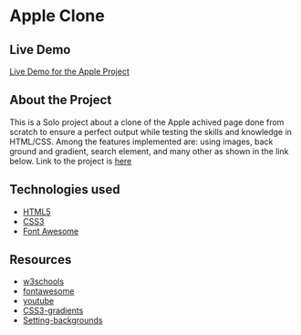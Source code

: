 # Apple Clone

## Live Demo
[Live Demo for the Apple Project](https://kbjude.github.io/apple/)

## About the Project

This is a Solo project about a clone of the Apple achived page done from scratch to ensure a perfect output while testing the skills and knowledge in HTML/CSS. Among the features implemented are: using images, back ground and gradient, search element,  and many other as shown in the link below.
Link to the project is [here](https://kbjude.github.io/apple/)

## Technologies used

- [HTML5](https://www.w3schools.com/html/html5_intro.asp)
- [CSS3](https://www.w3schools.com/css/)
- [Font Awesome](https://fontawesome.com/v4.7.0/icons/)

## Resources

- [w3schools](https://www.w3schools.com/html/html5_intro.asp)
- [fontawesome](https://fontawesome.com/v4.7.0/icons/)
- [youtube](http://archive.ph/Bss88)
- [CSS3-gradients](https://css-tricks.com/css3-gradients/)
- [Setting-backgrounds](https://learn.shayhowe.com/html-css/setting-backgrounds-and-gradients/)

